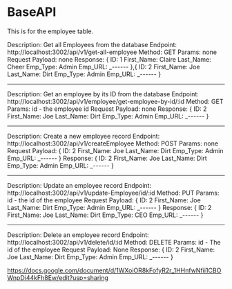 # BaseAPI

This is for the employee table.

Description: Get all Employees from the database
Endpoint: http://localhost:3002/api/v1/get-all-employee
Method: GET
Params: none
Request Payload: none
Response:
{
ID: 1
        	First_Name: Claire
        	Last_Name: Cheer
        	Emp_Type: Admin
Emp_URL: _------
},{
ID: 2
        	First_Name: Joe
        	Last_Name: Dirt
        	Emp_Type: Admin
Emp_URL: _------
}
_________________________________
 
Description: Get an employee by its ID from the database
Endpoint: http://localhost:3002/api/v1/employee/get-employee-by-id/:id
Method: GET
Params: id - the employee id
Request Payload: none
Response:
{
        	ID: 2
        	First_Name: Joe
        	Last_Name: Dirt
        	Emp_Type: Admin
Emp_URL: _------
}
_________________________________
 
Description: Create a new employee record
Endpoint: http://localhost:3002/api/v1/createEmployee
Method: POST
Params: none
Request Payload:
{
        	ID: 2
        	First_Name: Joe
        	Last_Name: Dirt
        	Emp_Type: Admin
Emp_URL: _------
}
Response:
{
ID: 2
        	First_Name: Joe
        	Last_Name: Dirt
        	Emp_Type: Admin
Emp_URL: _------
}
 
_________________________________
 
Description: Update an employee record
Endpoint: http://localhost:3002/api/v1/update-Employee/id/:id
Method: PUT
Params: id - the id of the employee
Request Payload:
{
        	ID: 2
        	First_Name: Joe
        	Last_Name: Dirt
        	Emp_Type: Admin
Emp_URL: _------
}
Response:
{
ID: 2
        	First_Name: Joe
        	Last_Name: Dirt
        	Emp_Type: CEO
Emp_URL: _------
}
_________________________________
 
Description: Delete an employee record
Endpoint: http://localhost:3002/api/v1/delete/id/:id
Method: DELETE
Params: id - The id of the employee
Request Payload: None
Response:
{
        	ID: 2
        	First_Name: Joe
        	Last_Name: Dirt
        	Emp_Type: Admin
Emp_URL: _------
}

https://docs.google.com/document/d/1WXoiOR8kFofyR2r_1HHnfwNfii1CBOWnpDi44kFh8Ew/edit?usp=sharing